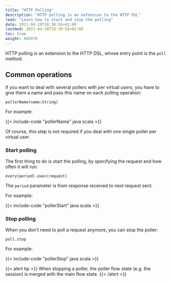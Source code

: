 ```yaml
---
title: "HTTP Polling"
description: "HTTP polling is an extension to the HTTP DSL"
lead: "Learn how to start and stop the polling"
date: 2021-04-20T18:30:56+02:00
lastmod: 2021-04-20T18:30:56+02:00
toc: true
weight: 005070
---
```


HTTP polling is an extension to the HTTP DSL, whose entry point is the `poll` method.

## Common operations

If you want to deal with several pollers with per virtual users,
you have to give them a name and pass this name on each polling operation:

`pollerName(name:String)`

For example:

{{< include-code "pollerName" java scala >}}

Of course, this step is not required if you deal with one single poller per virtual user.

### Start polling

The first thing to do is start the polling, by specifying the request and how often it will run:

`every(period).exec(request)`

The `period` parameter is from response received to next request sent.

For example:

{{< include-code "pollerStart" java scala >}}

### Stop polling

When you don't need to poll a request anymore, you can stop the poller:

`poll.stop`

For example:

{{< include-code "pollerStop" java scala >}}

{{< alert tip >}}
When stopping a poller, the poller flow state (e.g. the session) is merged with the main flow state.
{{< /alert >}}
